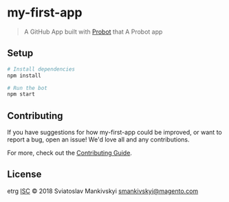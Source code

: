 # my-first-app

> A GitHub App built with [Probot](https://probot.github.io) that A Probot app

## Setup

```sh
# Install dependencies
npm install

# Run the bot
npm start
```

## Contributing

If you have suggestions for how my-first-app could be improved, or want to report a bug, open an issue! We'd love all and any contributions.

For more, check out the [Contributing Guide](CONTRIBUTING.md).

## License
etrg
[ISC](LICENSE) © 2018 Sviatoslav Mankivskyi <smankivskyi@magento.com>
